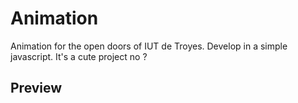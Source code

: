 # Animation

Animation for the open doors of IUT de Troyes.
Develop in a simple javascript.
It's a cute project no ? 

## Preview
